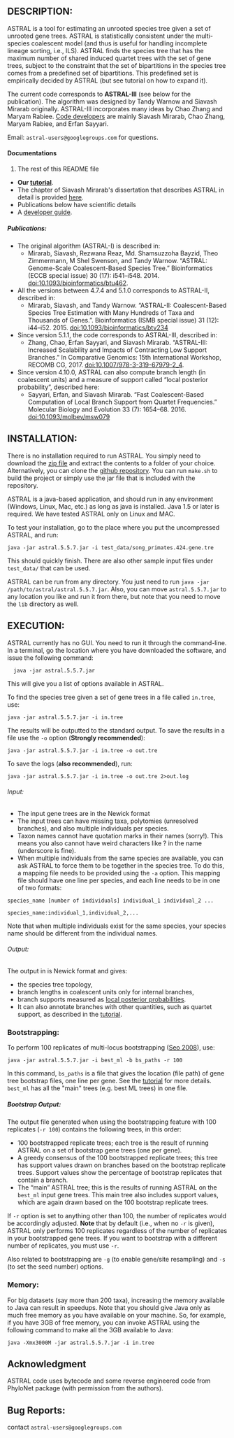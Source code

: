 DESCRIPTION:
-----------
ASTRAL is a tool for estimating an unrooted species tree given a set of unrooted gene trees.
ASTRAL is statistically consistent under the multi-species coalescent model (and thus is useful for handling incomplete lineage sorting, i.e., ILS).
ASTRAL finds the species tree that has the maximum number of shared induced quartet trees with the set of gene trees, subject to the constraint that the set of bipartitions in the species tree comes from a predefined set of bipartitions. This predefined set is empirically decided by ASTRAL (but see tutorial on how to expand it). 



The current code corresponds to **ASTRAL-III** (see below for the publication).
The algorithm was designed by Tandy Warnow and Siavash Mirarab originally. ASTRAL-III incorporates many ideas by Chao Zhang and Maryam Rabiee.
[Code developers](https://github.com/smirarab/ASTRAL/graphs/contributors) are mainly Siavash Mirarab, Chao Zhang, Maryam Rabiee, and Erfan Sayyari.

Email: `astral-users@googlegroups.com` for questions.



#### Documentations

1. The rest of this README file
- **Our [tutorial](astral-tutorial.md)**.
- The chapter of Siavash Mirarab's dissertation that describes ASTRAL in detail is provided [here](thesis-astral.pdf).
- Publications below have scientific details
- A [developer guide](developer-guide.md).

##### Publications:

- The original algorithm (ASTRAL-I) is described in:
    - Mirarab, Siavash, Rezwana Reaz, Md. Shamsuzzoha Bayzid, Theo Zimmermann, M Shel Swenson, and Tandy Warnow. “ASTRAL: Genome-Scale Coalescent-Based Species Tree.” Bioinformatics (ECCB special issue) 30 (17): i541–i548. 2014. [doi:10.1093/bioinformatics/btu462](doi.org/10.1093/bioinformatics/btu462).
- All the versions between 4.7.4  and 5.1.0 corresponds to ASTRAL-II, described in:
    * Mirarab, Siavash, and Tandy Warnow. “ASTRAL-II: Coalescent-Based Species Tree Estimation with Many Hundreds of Taxa and Thousands of Genes.”. Bioinformatics (ISMB special issue) 31 (12): i44–i52. 2015. [doi:10.1093/bioinformatics/btv234](http://bioinformatics.oxfordjournals.org/content/31/12/i44)
- Since version 5.1.1, the code corresponds to ASTRAL-III, described in:
    * Zhang, Chao, Erfan Sayyari, and Siavash Mirarab. “ASTRAL-III: Increased Scalability and Impacts of Contracting Low Support Branches.” In Comparative Genomics: 15th International Workshop, RECOMB CG, 2017. [doi:10.1007/978-3-319-67979-2_4](https://doi.org/10.1007/978-3-319-67979-2_4). 
- Since version 4.10.0, ASTRAL can also compute branch length (in coalescent units) and a measure of support called “local posterior probability”, described here:
    * Sayyari, Erfan, and Siavash Mirarab. “Fast Coalescent-Based Computation of Local Branch Support from Quartet Frequencies.” Molecular Biology and Evolution 33 (7): 1654–68. 2016. [doi:10.1093/molbev/msw079](http://mbe.oxfordjournals.org/content/early/2016/05/12/molbev.msw079.short?rss=1)



INSTALLATION:
-----------
There is no installation required to run ASTRAL.
You simply need to download the [zip file](https://github.com/smirarab/ASTRAL/raw/master/Astral.5.5.7.zip)
and extract the contents to a folder of your choice. Alternatively, you can clone the [github repository](https://github.com/smirarab/ASTRAL/). You can run `make.sh` to build the project or simply use the jar file that is included with the repository.

ASTRAL is a java-based application, and should run in any environment (Windows, Linux, Mac, etc.) as long as java is installed. Java 1.5 or later is required. We have tested ASTRAL only on Linux and MAC.

To test your installation, go to the place where you put the uncompressed ASTRAL, and run:

```
java -jar astral.5.5.7.jar -i test_data/song_primates.424.gene.tre
```

This should quickly finish. There are also other sample input files under `test_data/` that can be used.

ASTRAL can be run from any directory. You just need to run `java -jar /path/to/astral/astral.5.5.7.jar`.
Also, you can move `astral.5.5.7.jar` to any location you like and run it from there, but note that you need
to move the `lib` directory as well.

EXECUTION:
-----------
ASTRAL currently has no GUI. You need to run it through the command-line. In a terminal, go the location where you have downloaded the software, and issue the following command:

```
  java -jar astral.5.5.7.jar
```

This will give you a list of options available in ASTRAL.

To find the species tree given a set of gene trees in a file called `in.tree`, use:

```
java -jar astral.5.5.7.jar -i in.tree
```

The results will be outputted to the standard output. To save the results in a file use the `-o` option (**Strongly recommended**):

```
java -jar astral.5.5.7.jar -i in.tree -o out.tre
```
To save the logs (**also recommended**), run:

```
java -jar astral.5.5.7.jar -i in.tree -o out.tre 2>out.log
```

###### Input: 
* The input gene trees are in the Newick format
* The input trees can have missing taxa, polytomies (unresolved branches), and also multiple individuals per species.
*  Taxon names cannot have quotation marks in their names (sorry!). This means you also cannot have weird characters like ? in the name (underscore is fine).
* When multiple individuals from the same species are available, you can ask ASTRAL to force them to be together in the species tree. To do this, a mapping file needs to be provided using the `-a` option. This mapping file should have one line per species, and each line needs to be in one of two formats:

```
species_name [number of individuals] individual_1 individual_2 ...

species_name:individual_1,individual_2,...
```
   Note that when multiple individuals exist for the same species, your species name should be different from the individual names.
   
###### Output: 
The output in is Newick format and gives: 

* the species tree topology, 
* branch lengths in coalescent units only for internal branches,
* branch supports measured as [local posterior probabilities](). 
* It can also annotate branches with other quantities, such as quartet support, as described in the [tutorial](astral-tutorial.md).



### Bootstrapping:

To perform 100 replicates of multi-locus bootstrapping ([Seo 2008](http://www.ncbi.nlm.nih.gov/pubmed/18281270)), use:

```
java -jar astral.5.5.7.jar -i best_ml -b bs_paths -r 100
```

In this command, `bs_paths` is a file that gives the location (file path) of gene tree bootstrap files, one line per gene. See the [tutorial](astral-tutorial.md)
for more details.
`best_ml` has all the "main" trees (e.g. best ML trees) in one file.

##### Bootstrap Output:

The output file generated when using the bootstrapping feature with 100 replicates (`-r 100`) contains the following trees, in this order:

* 100 bootstrapped replicate trees; each tree is the result of running ASTRAL on a set of bootstrap gene trees (one per gene).
* A greedy consensus of the 100 bootstrapped replicate trees; this tree has support values drawn on branches based on the bootstrap replicate trees. Support values show the percentage of bootstrap replicates that contain a branch.
* The “main” ASTRAL tree; this is the results of running ASTRAL on the `best_ml` input gene trees. This main tree also includes support values, which are again drawn based on the 100 bootstrap replicate trees.

If `-r` option is set to anything other than 100, the number of replicates would be accordingly adjusted.
**Note** that by default (i.e., when no `-r` is given), ASTRAL only performs 100 replicates regardless of the number of replicates in your bootstrapped gene trees.
If you want to bootstrap with a different number of replicates, you must use `-r`.

Also related to bootstrapping are `-g` (to enable gene/site resampling) and `-s` (to set the seed number) options.


### Memory:
For big datasets (say more than 200 taxa), increasing the memory available to Java can result in speedups. Note that you should give Java only as much free memory as you have available on your machine. So, for example, if you have 3GB of free memory, you can invoke ASTRAL using the following command to make all the 3GB available to Java:

```
java -Xmx3000M -jar astral.5.5.7.jar -i in.tree
```

Acknowledgment
-----------
ASTRAL code uses bytecode and some reverse engineered code from PhyloNet package (with permission from the authors).


Bug Reports:
-----------
contact ``astral-users@googlegroups.com``
